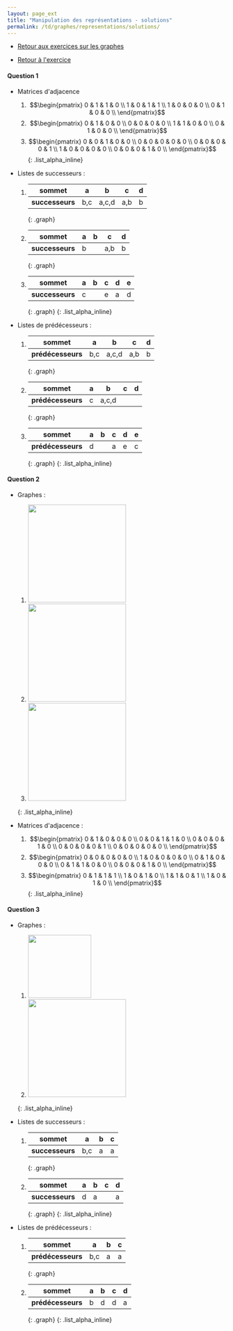 ```yaml
---
layout: page_ext
title: "Manipulation des représentations - solutions"
permalink: /td/graphes/representations/solutions/
---
```


- [Retour aux exercices sur les graphes](../../)

- [Retour à l'exercice](../)

#### Question 1

- Matrices d'adjacence
   1. $$\begin{pmatrix}
       0 & 1 & 1 & 0 \\
       1 & 0 & 1 & 1 \\
       1 & 0 & 0 & 0 \\
       0 & 1 & 0 & 0 \\
      \end{pmatrix}$$
   2. $$\begin{pmatrix}
       0 & 1 & 0 & 0 \\
       0 & 0 & 0 & 0 \\
       1 & 1 & 0 & 0 \\
       0 & 1 & 0 & 0 \\
      \end{pmatrix}$$
   3. $$\begin{pmatrix}
       0 & 0 & 1 & 0 & 0 \\
       0 & 0 & 0 & 0 & 0 \\
       0 & 0 & 0 & 0 & 1 \\
       1 & 0 & 0 & 0 & 0 \\
       0 & 0 & 0 & 1 & 0 \\
      \end{pmatrix}$$
   {: .list_alpha_inline}

- Listes de successeurs :
  1. | **sommet**      | a   | b     | c   | d |
     |-----------------|-----|-------|-----|---|
     | **successeurs** | b,c | a,c,d | a,b | b |
     {: .graph}
  2. | **sommet**      | a | b | c   | d |
     |-----------------|---|---|-----|---|
     | **successeurs** | b |   | a,b | b |
     {: .graph}
  3. | **sommet**      | a | b | c | d | e |
     |-----------------|---|---|---|---|---|
     | **successeurs** | c |   | e | a | d |
     {: .graph}
  {: .list_alpha_inline}

- Listes de prédécesseurs :
  1. | **sommet**        | a   | b     | c   | d |
     |-------------------|-----|-------|-----|---|
     | **prédécesseurs** | b,c | a,c,d | a,b | b |
     {: .graph}
  2. | **sommet**        | a | b     | c | d |
     |-------------------|---|-------|---|---|
     | **prédécesseurs** | c | a,c,d |   |   |
     {: .graph}
  3. | **sommet**        | a | b | c | d | e |
     |-------------------|---|---|---|---|---|
     | **prédécesseurs** | d |   | a | e | c |
     {: .graph}
  {: .list_alpha_inline}


#### Question 2

- Graphes :
   1. <img src="../../images/graphe4.svg" width="225px"/>
   2. <img src="../../images/graphe5.svg" width="225px"/>
   3. <img src="../../images/graphe6.svg" width="225px"/>
   {: .list_alpha_inline}

- Matrices d'adjacence :
   1. $$\begin{pmatrix}
       0 & 1 & 0 & 0 & 0 \\
       0 & 0 & 1 & 1 & 0 \\
       0 & 0 & 0 & 1 & 0 \\
       0 & 0 & 0 & 0 & 1 \\
       0 & 0 & 0 & 0 & 0 \\
      \end{pmatrix}$$
   2. $$\begin{pmatrix}
       0 & 0 & 0 & 0 & 0 \\
       1 & 0 & 0 & 0 & 0 \\
       0 & 1 & 0 & 0 & 0 \\
       0 & 1 & 1 & 0 & 0 \\
       0 & 0 & 0 & 1 & 0 \\
      \end{pmatrix}$$
   3. $$\begin{pmatrix}
       0 & 1 & 1 & 1 \\
       1 & 0 & 1 & 0 \\
       1 & 1 & 0 & 1 \\
       1 & 0 & 1 & 0 \\
      \end{pmatrix}$$
   {: .list_alpha_inline}


#### Question 3

- Graphes :
   1. <img src="../../images/graphe7.svg" width="145px"/>
   2. <img src="../../images/graphe8.svg" width="225px"/>
   {: .list_alpha_inline}

- Listes de successeurs :
  1. | **sommet**      | a   | b | c |
     |-----------------|-----|---|---|
     | **successeurs** | b,c | a | a |
     {: .graph}
  2. | **sommet**      | a | b | c | d |
     |-----------------|---|---|---|---|
     | **successeurs** | d | a |   | a |
     {: .graph}
  {: .list_alpha_inline}

- Listes de prédécesseurs :
  1. | **sommet**        | a   | b | c |
     |-------------------|-----|---|---|
     | **prédécesseurs** | b,c | a | a |
     {: .graph}
  2. | **sommet**        | a | b | c | d |
     |-------------------|---|---|---|---|
     | **prédécesseurs** | b | d | d | a |
     {: .graph}
  {: .list_alpha_inline}